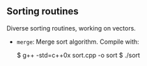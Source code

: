 Sorting routines
----------------

Diverse sorting routines, working on vectors.

* `merge`: Merge sort algorithm. Compile with:

    $ g++ -std=c++0x sort.cpp -o sort
    $ ./sort